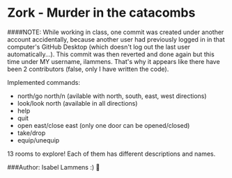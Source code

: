 # Zork - Murder in the catacombs

####NOTE: While working in class, one commit was created under another account accidentally, because another user had previously logged in in that computer's GitHub Desktop (which doesn't log out the last user automatically...). This commit was then reverted and done again but this time under MY username, ilammens. That's why it appears like there have been 2 contributors (false, only I have written the code).

Implemented commands:
- north/go north/n (avilable with north, south, east, west directions)
- look/look north (available in all directions)
- help
- quit
- open east/close east (only one door can be opened/closed)
- take/drop
- equip/unequip

13 rooms to explore! Each of them has different descriptions and names.

###Author: Isabel Lammens :) :dragon:
